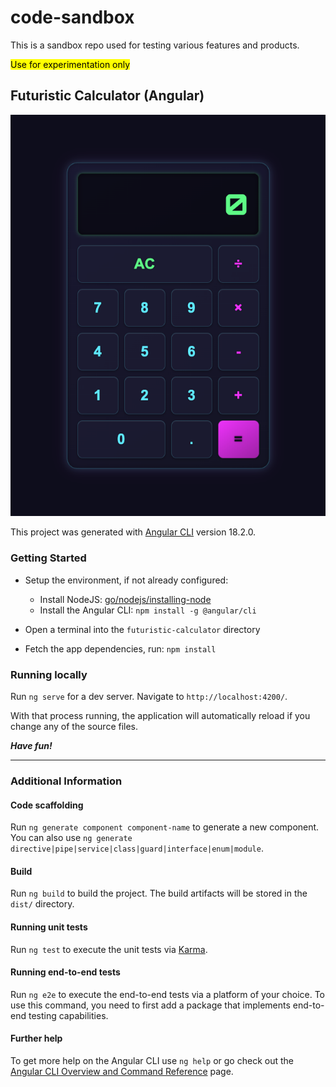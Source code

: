 # code-sandbox

This is a sandbox repo used for testing various features and products.

<mark>Use for experimentation only</mark>

## Futuristic Calculator (Angular)

![Futuristic Calc Screenshot](./public/calc-screenshot-052325.png)

This project was generated with [Angular CLI](https://github.com/angular/angular-cli) version 18.2.0.

### Getting Started

- Setup the environment, if not already configured:
  - Install NodeJS: [go/nodejs/installing-node](http://go/nodejs/installing-node)
  - Install the Angular CLI: `npm install -g @angular/cli`

- Open a terminal into the `futuristic-calculator` directory

- Fetch the app dependencies, run: `npm install`

### Running locally

Run `ng serve` for a dev server. Navigate to `http://localhost:4200/`.

With that process running, the application will automatically reload if you change any of the source files.

***Have fun!***


---


### Additional Information

#### Code scaffolding

Run `ng generate component component-name` to generate a new component. You can also use `ng generate directive|pipe|service|class|guard|interface|enum|module`.

#### Build

Run `ng build` to build the project. The build artifacts will be stored in the `dist/` directory.

#### Running unit tests

Run `ng test` to execute the unit tests via [Karma](https://karma-runner.github.io).

#### Running end-to-end tests

Run `ng e2e` to execute the end-to-end tests via a platform of your choice. To use this command, you need to first add a package that implements end-to-end testing capabilities.

#### Further help

To get more help on the Angular CLI use `ng help` or go check out the [Angular CLI Overview and Command Reference](https://angular.dev/tools/cli) page.
